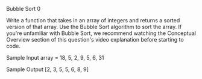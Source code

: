 Bubble Sort 0 

Write a function that takes in an array of integers and returns a sorted version of that array. Use the Bubble Sort algorithm to sort the array.
If you're unfamiliar with Bubble Sort, we recommend watching the Conceptual Overview section of this question's video explanation before starting to code.

Sample Input
array = 18, 5, 2, 9, 5, 6, 31

Sample Output
[2, 3, 5, 5, 6, 8, 9]